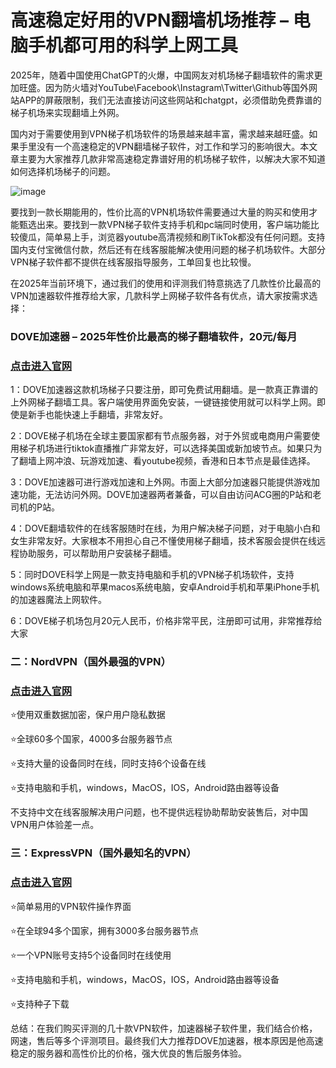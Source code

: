 # 高速稳定好用的VPN翻墙机场推荐 – 电脑手机都可用的科学上网工具

2025年，随着中国使用ChatGPT的火爆，中国网友对机场梯子翻墙软件的需求更加旺盛。因为防火墙对YouTube\Facebook\Instagram\Twitter\Github等国外网站APP的屏蔽限制，我们无法直接访问这些网站和chatgpt，必须借助免费靠谱的梯子机场来实现翻墙上外网。

国内对于需要使用到VPN梯子机场软件的场景越来越丰富，需求越来越旺盛。如果手里没有一个高速稳定的VPN翻墙梯子软件，对工作和学习的影响很大。本文章主要为大家推荐几款非常高速稳定靠谱好用的机场梯子软件，以解决大家不知道如何选择机场梯子的问题。

![image](https://github.com/user-attachments/assets/982e1609-a017-46e4-9a00-e6aa93c955e1)

要找到一款长期能用的，性价比高的VPN机场软件需要通过大量的购买和使用才能甄选出来。要找到一款VPN梯子软件支持手机和pc端同时使用，客户端功能比较傻瓜，简单易上手，浏览器youtube高清视频和刷TikTok都没有任何问题。支持国内支付宝微信付款，然后还有在线客服能解决使用问题的梯子机场软件。大部分VPN梯子软件都不提供在线客服指导服务，工单回复也比较慢。

在2025年当前环境下，通过我们的使用和评测我们特意挑选了几款性价比最高的VPN加速器软件推荐给大家，几款科学上网梯子软件各有优点，请大家按需求选择：

### DOVE加速器 – 2025年性价比最高的梯子翻墙软件，20元/每月
### [点击进入官网](https://dove8.cc/a.php?alavBTtF8UB)

1：DOVE加速器这款机场梯子只要注册，即可免费试用翻墙。是一款真正靠谱的上外网梯子翻墙工具。客户端使用界面免安装，一键链接使用就可以科学上网。即使是新手也能快速上手翻墙，非常友好。

2：DOVE梯子机场在全球主要国家都有节点服务器，对于外贸或电商用户需要使用梯子机场进行tiktok直播推广非常友好，可以选择美国或新加坡节点。如果只为了翻墙上网冲浪、玩游戏加速、看youtube视频，香港和日本节点是最佳选择。

3：DOVE加速器可进行游戏加速和上外网。市面上大部分加速器只能提供游戏加速功能，无法访问外网。DOVE加速器两者兼备，可以自由访问ACG圈的P站和老司机的P站。

4：DOVE翻墙软件的在线客服随时在线，为用户解决梯子问题，对于电脑小白和女生非常友好。大家根本不用担心自己不懂使用梯子翻墙，技术客服会提供在线远程协助服务，可以帮助用户安装梯子翻墙。

5：同时DOVE科学上网是一款支持电脑和手机的VPN梯子机场软件，支持windows系统电脑和苹果macos系统电脑，安卓Android手机和苹果iPhone手机的加速器魔法上网软件。

6：DOVE梯子机场包月20元人民币，价格非常平民，注册即可试用，非常推荐给大家

### 二：NordVPN（国外最强的VPN）
### [点击进入官网](https://dove8.cc/a.php?alavBTtF8UB)

⭐使用双重数据加密，保户用户隐私数据

⭐全球60多个国家，4000多台服务器节点

⭐支持大量的设备同时在线，同时支持6个设备在线

⭐支持电脑和手机，windows，MacOS，IOS，Android路由器等设备

不支持中文在线客服解决用户问题，也不提供远程协助帮助安装售后，对中国VPN用户体验差一点。

### 三：ExpressVPN（国外最知名的VPN）
### [点击进入官网](https://dove8.cc/a.php?alavBTtF8UB)

⭐简单易用的VPN软件操作界面

⭐在全球94多个国家，拥有3000多台服务器节点

⭐一个VPN账号支持5个设备同时在线使用

⭐支持电脑和手机，windows，MacOS，IOS，Android路由器等设备

⭐支持种子下载

总结：在我们购买评测的几十款VPN软件，加速器梯子软件里，我们结合价格，网速，售后等多个评测项目。最终我们大力推荐DOVE加速器，根本原因是他高速稳定的服务器和高性价比的价格，强大优良的售后服务体验。
